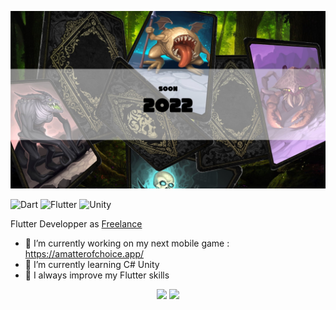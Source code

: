 ![alt text](https://github.com/Jouby/Jouby/blob/main/img/soon.jpg?raw=true)

![Dart](https://img.shields.io/badge/dart-%230175C2.svg?logo=dart&logoColor=white&style=for-the-badge)
![Flutter](https://img.shields.io/badge/Flutter-%2302569B.svg?logo=Flutter&logoColor=white&style=for-the-badge)
![Unity](https://img.shields.io/badge/unity-%23000000.svg?style=for-the-badge&logo=unity&logoColor=white)

Flutter Developper as [Freelance](https://jouby.github.io/)

- 🔭 I’m currently working on my next mobile game : https://amatterofchoice.app/
- 🌱 I’m currently learning C# Unity
- 🦾 I always improve my Flutter skills

<p align="center">
<img width="40%" src="https://stackoverflow-card.vercel.app/?userID=7761484&theme=dracula" />  
<img width="40%" src="https://github-readme-stats.vercel.app/api/top-langs/?username=Jouby&layout=compact&theme=tokyonight" />  
  </p>

<!--
**Jouby/Jouby** is a ✨ _special_ ✨ repository because its `README.md` (this file) appears on your GitHub profile.


![Jouby's GitHub stats](https://github-readme-stats.vercel.app/api?username=Jouby&hide=stars&show_icons=true&theme=tokyonight)



Here are some ideas to get you started:

- 🔭 I’m currently working on ...
- 🌱 I’m currently learning ...
- 👯 I’m looking to collaborate on ...
- 🤔 I’m looking for help with ...
- 💬 Ask me about ...
- 📫 How to reach me: ...
- 😄 Pronouns: ...
- ⚡ Fun fact: ...
-->
